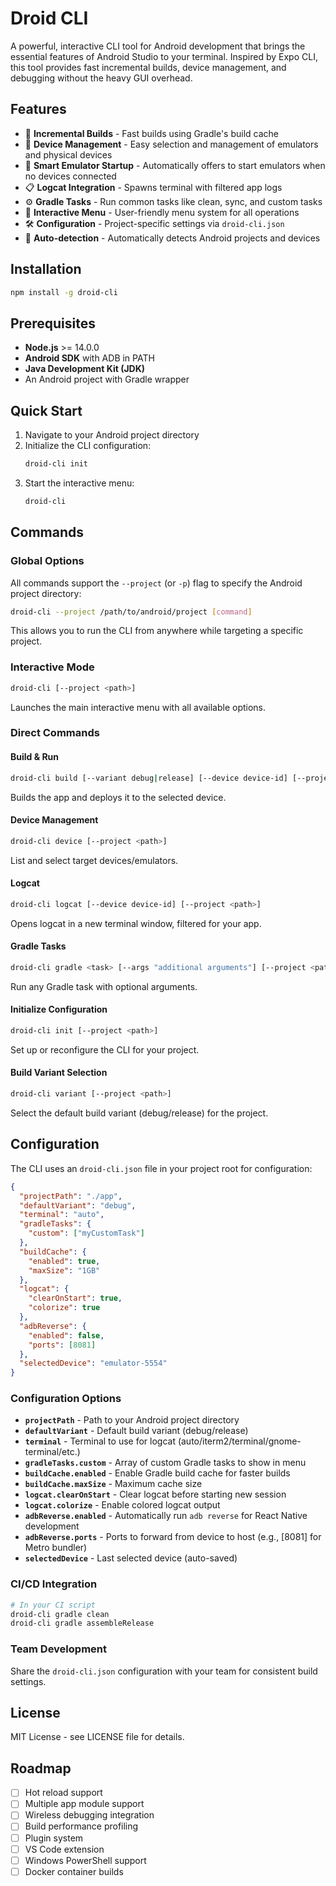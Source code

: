# Droid CLI

A powerful, interactive CLI tool for Android development that brings the essential features of Android Studio to your terminal. Inspired by Expo CLI, this tool provides fast incremental builds, device management, and debugging without the heavy GUI overhead.

## Features

- 🔨 **Incremental Builds** - Fast builds using Gradle's build cache
- 📱 **Device Management** - Easy selection and management of emulators and physical devices
- 🚀 **Smart Emulator Startup** - Automatically offers to start emulators when no devices connected
- 📋 **Logcat Integration** - Spawns terminal with filtered app logs
- ⚙️ **Gradle Tasks** - Run common tasks like clean, sync, and custom tasks
- 🎯 **Interactive Menu** - User-friendly menu system for all operations
- 🛠️ **Configuration** - Project-specific settings via `droid-cli.json`
- 🔄 **Auto-detection** - Automatically detects Android projects and devices

## Installation

```bash
npm install -g droid-cli
```

## Prerequisites

- **Node.js** >= 14.0.0
- **Android SDK** with ADB in PATH
- **Java Development Kit (JDK)**
- An Android project with Gradle wrapper

## Quick Start

1. Navigate to your Android project directory
2. Initialize the CLI configuration:
   ```bash
   droid-cli init
   ```
3. Start the interactive menu:
   ```bash
   droid-cli
   ```

## Commands

### Global Options

All commands support the `--project` (or `-p`) flag to specify the Android project directory:

```bash
droid-cli --project /path/to/android/project [command]
```

This allows you to run the CLI from anywhere while targeting a specific project.

### Interactive Mode

```bash
droid-cli [--project <path>]
```

Launches the main interactive menu with all available options.

### Direct Commands

#### Build & Run

```bash
droid-cli build [--variant debug|release] [--device device-id] [--project <path>]
```

Builds the app and deploys it to the selected device.

#### Device Management

```bash
droid-cli device [--project <path>]
```

List and select target devices/emulators.

#### Logcat

```bash
droid-cli logcat [--device device-id] [--project <path>]
```

Opens logcat in a new terminal window, filtered for your app.

#### Gradle Tasks

```bash
droid-cli gradle <task> [--args "additional arguments"] [--project <path>]
```

Run any Gradle task with optional arguments.

#### Initialize Configuration

```bash
droid-cli init [--project <path>]
```

Set up or reconfigure the CLI for your project.

#### Build Variant Selection

```bash
droid-cli variant [--project <path>]
```

Select the default build variant (debug/release) for the project.

## Configuration

The CLI uses an `droid-cli.json` file in your project root for configuration:

```json
{
  "projectPath": "./app",
  "defaultVariant": "debug",
  "terminal": "auto",
  "gradleTasks": {
    "custom": ["myCustomTask"]
  },
  "buildCache": {
    "enabled": true,
    "maxSize": "1GB"
  },
  "logcat": {
    "clearOnStart": true,
    "colorize": true
  },
  "adbReverse": {
    "enabled": false,
    "ports": [8081]
  },
  "selectedDevice": "emulator-5554"
}
```

### Configuration Options

- **`projectPath`** - Path to your Android project directory
- **`defaultVariant`** - Default build variant (debug/release)
- **`terminal`** - Terminal to use for logcat (auto/iterm2/terminal/gnome-terminal/etc.)
- **`gradleTasks.custom`** - Array of custom Gradle tasks to show in menu
- **`buildCache.enabled`** - Enable Gradle build cache for faster builds
- **`buildCache.maxSize`** - Maximum cache size
- **`logcat.clearOnStart`** - Clear logcat before starting new session
- **`logcat.colorize`** - Enable colored logcat output
- **`adbReverse.enabled`** - Automatically run `adb reverse` for React Native development
- **`adbReverse.ports`** - Ports to forward from device to host (e.g., [8081] for Metro bundler)
- **`selectedDevice`** - Last selected device (auto-saved)

### CI/CD Integration

```bash
# In your CI script
droid-cli gradle clean
droid-cli gradle assembleRelease
```

### Team Development

Share the `droid-cli.json` configuration with your team for consistent build settings.

## License

MIT License - see LICENSE file for details.

## Roadmap

- [ ] Hot reload support
- [ ] Multiple app module support
- [ ] Wireless debugging integration
- [ ] Build performance profiling
- [ ] Plugin system
- [ ] VS Code extension
- [ ] Windows PowerShell support
- [ ] Docker container builds
